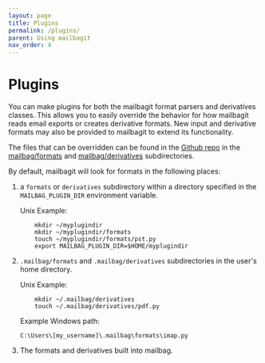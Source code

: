 ```yaml
---
layout: page
title: Plugins
permalink: /plugins/
parent: Using mailbagit
nav_order: 4
---
```


# Plugins

You can make plugins for both the mailbagit format parsers and derivatives classes. This allows you to easily override the behavior for how mailbagit reads email exports or creates derivative formats. New input and derivative formats may also be provided to mailbagit to extend its functionality.

The files that can be overridden can be found in the [Github repo](https://github.com/UAlbanyArchives/mailbag) in the [mailbag/formats](https://github.com/UAlbanyArchives/mailbag/tree/main/mailbag/formats) and [mailbag/derivatives](https://github.com/UAlbanyArchives/mailbag/tree/main/mailbag/derivatives) subdirectories.

By default, mailbagit will look for formats in the following places:

1. a `formats` or `derivatives` subdirectory within a directory specified in the `MAILBAG_PLUGIN_DIR` environment variable.
	
	Unix Example:
	```
		mkdir ~/myplugindir
		mkdir ~/myplugindir/formats
		touch ~/myplugindir/formats/pst.py
		export MAILBAG_PLUGIN_DIR=$HOME/myplugindir
	```
2. `.mailbag/formats` and `.mailbag/derivatives` subdirectories in the user's home directory.
	
	Unix Example:
	```
		mkdir ~/.mailbag/derivatives
		touch ~/.mailbag/derivatives/pdf.py
	```

	Example Windows path:
	```
	C:\Users\[my_username]\.mailbag\formats\imap.py
	```
3. The formats and derivatives built into mailbag.
